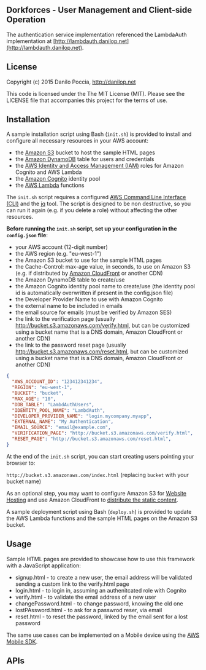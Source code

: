 ## Dorkforces - User Management and Client-side Operation

The authentication service implementation referenced the LambdaAuth implementation at
    [http://lambdauth.danilop.net](http://lambdauth.danilop.net).

## License

Copyright (c) 2015 Danilo Poccia, http://danilop.net

This code is licensed under the The MIT License (MIT). Please see the LICENSE file that accompanies this project for the terms of use.

## Installation

A sample installation script using Bash (`init.sh`) is provided to install and configure all necessary resources in your AWS account:

- the [Amazon S3](http://aws.amazon.com/s3/) bucket to host the sample HTML pages
- the [Amazon DynamoDB](http://aws.amazon.com/dynamodb/) table for users and credentials
- the [AWS Identity and Access Management (IAM)](http://aws.amazon.com/iam/) roles for Amazon Cognito and AWS Lambda
- the [Amazon Cognito](http://aws.amazon.com/cognito/) identity pool
- the [AWS Lambda](http://aws.amazon.com/lambda/) functions

The `init.sh` script requires a configured [AWS Command Line Interface (CLI)](http://aws.amazon.com/cli/) and the [jq](http://stedolan.github.io/jq/) tool. The script is designed to be non destructive, so you can run it again (e.g. if you delete a role) without affecting the other resources.

**Before running the `init.sh` script, set up your configuration in the `config.json` file**:

- your AWS account (12-digit number)
- the AWS region (e.g. "eu-west-1")
- the Amazon S3 bucket to use for the sample HTML pages
- the Cache-Control: max-age value, in seconds, to use on Amazon S3 (e.g. if distributed by [Amazon CloudFront](http://aws.amazon.com/cloudfront/) or another CDN)
- the Amazon DynamoDB table to create/use
- the Amazon Cognito identity pool name to create/use (the identity pool id is automatically overwritten if present in the config.json file)
- the Developer Provider Name to use with Amazon Cognito
- the external name to be included in emails
- the email source for emails (must be verified by Amazon SES)
- the link to the verification page (usually http://bucket.s3.amazonaws.com/verify.html, but can be customized using a bucket name that is a DNS domain, Amazon CloudFront or another CDN)
- the link to the password reset page (usually http://bucket.s3.amazonaws.com/reset.html, but can be customized using a bucket name that is a DNS domain, Amazon CloudFront or another CDN)

```json
{
  "AWS_ACCOUNT_ID": "123412341234",
  "REGION": "eu-west-1",
  "BUCKET": "bucket",
  "MAX_AGE": "10",
  "DDB_TABLE": "LambdAuthUsers",
  "IDENTITY_POOL_NAME": "LambdAuth",
  "DEVELOPER_PROVIDER_NAME": "login.mycompany.myapp",
  "EXTERNAL_NAME": "My Authentication",
  "EMAIL_SOURCE": "email@example.com",
  "VERIFICATION_PAGE": "http://bucket.s3.amazonaws.com/verify.html",
  "RESET_PAGE": "http://bucket.s3.amazonaws.com/reset.html",
}
```

At the end of the `init.sh` script, you can start creating users pointing your browser to:

`http://bucket.s3.amazonaws.com/index.html` (replacing `bucket` with your bucket name)

As an optional step, you may want to configure Amazon S3 for [Website Hosting](http://docs.aws.amazon.com/AmazonS3/latest/dev/WebsiteHosting.html) and use Amazon CloudFront to [distribute the static content](http://docs.aws.amazon.com/AmazonCloudFront/latest/DeveloperGuide/GettingStarted.html).

A sample deployment script using Bash (`deploy.sh`) is provided to update the AWS Lambda functions and the sample HTML pages on the Amazon S3 bucket.

## Usage

Sample HTML pages are provided to showcase how to use this framework with a JavaScript application:

- signup.html - to create a new user, the email address will be validated sending a custom link to the verify.html page
- login.html - to login in, assuming an authenitcated role with Cognito
- verify.html - to validate the email address of a new user
- changePassword.html - to change password, knowing the old one
- lostPAssword.html - to ask for a passwrod reser, via email
- reset.html - to reset the password, linked by the email sent for a lost password

The same use cases can be implemented on a Mobile device using the [AWS Mobile SDK](http://aws.amazon.com/mobile/sdk/).

## APIs
